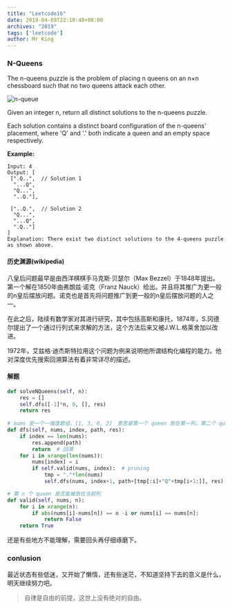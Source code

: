 ```yaml
---
title: "Leetcode16"
date: 2019-04-09T22:10:48+08:00
archives: "2019"
tags: ['leetcode']
author: Mr King
---
```


### N-Queens

The n-queens puzzle is the problem of placing n queens on an n×n chessboard such that no two queens attack each other.

![n-queue](https://assets.leetcode.com/uploads/2018/10/12/8-queens.png)

Given an integer n, return all distinct solutions to the n-queens puzzle.

Each solution contains a distinct board configuration of the n-queens' placement, where 'Q' and '.' both indicate a queen and an empty space respectively.

**Example:**

```
Input: 4
Output: [
 [".Q..",  // Solution 1
  "...Q",
  "Q...",
  "..Q."],

 ["..Q.",  // Solution 2
  "Q...",
  "...Q",
  ".Q.."]
]
Explanation: There exist two distinct solutions to the 4-queens puzzle as shown above.
```

#### 历史渊源(wikipedia)

八皇后问题最早是由西洋棋棋手马克斯·贝瑟尔（Max Bezzel）于1848年提出。第一个解在1850年由弗朗兹·诺克（Franz Nauck）给出。并且将其推广为更一般的n皇后摆放问题。诺克也是首先将问题推广到更一般的n皇后摆放问题的人之一。

在此之后，陆续有数学家对其进行研究，其中包括高斯和康托，1874年，S.冈德尔提出了一个通过行列式来求解的方法，这个方法后来又被J.W.L.格莱舍加以改进。

1972年，艾兹格·迪杰斯特拉用这个问题为例来说明他所谓结构化编程的能力。他对深度优先搜索回溯算法有着非常详尽的描述。

#### 解题


```python
def solveNQueens(self, n):
    res = []
    self.dfs([-1]*n, 0, [], res)
    return res
 
# nums 是一个一维度数组，[1, 3, 0, 2]　意思是第一个 queen 放在第一列，第二个 queen 放在第三列，以此类推
def dfs(self, nums, index, path, res):
    if index == len(nums):
        res.append(path)
        return  # 回溯
    for i in xrange(len(nums)):
        nums[index] = i
        if self.valid(nums, index):  # pruning
            tmp = "."*len(nums)
            self.dfs(nums, index+1, path+[tmp[:i]+"Q"+tmp[i+1:]], res)

# 第 n 个 quuen 是否能被放在当前列
def valid(self, nums, n):
    for i in xrange(n):
        if abs(nums[i]-nums[n]) == n -i or nums[i] == nums[n]:
            return False
    return True
```

还是有些地方不能理解，需要回头再仔细琢磨下。

### conlusion

最近状态有些低迷，又开始了懒惰，还有些迷茫，不知道坚持下去的意义是什么，明天继续努力吧。

> 自律是自由的前提，这世上没有绝对的自由。